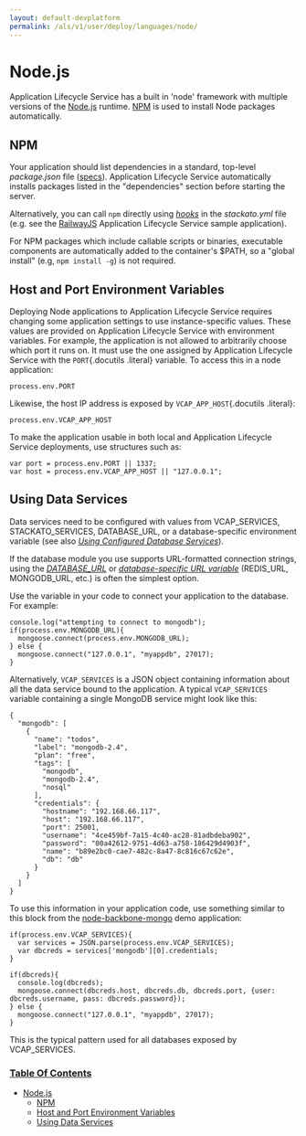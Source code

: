 ```yaml
---
layout: default-devplatform
permalink: /als/v1/user/deploy/languages/node/
---
```


Node.js[](#node-js "Permalink to this headline")
=================================================

Application Lifecycle Service has a built in 'node' framework with multiple versions of the
[Node.js](http://nodejs.org/) runtime. [NPM](https://npmjs.org/) is used
to install Node packages automatically.

NPM[](#node-npm "Permalink to this headline")
----------------------------------------------

Your application should list dependencies in a standard, top-level
*package.json* file ([specs](http://npmjs.org/doc/json)). Application Lifecycle Service
automatically installs packages listed in the "dependencies" section
before starting the server.

Alternatively, you can call `npm` directly using
[*hooks*](/als/v1/user/deploy/stackatoyml/#stackato-yml-hooks) in the *stackato.yml*
file (e.g. see the
[RailwayJS](https://github.com/Stackato-Apps/railwayjs/blob/master/stackato.yml)
Application Lifecycle Service sample application).

For NPM packages which include callable scripts or binaries, executable
components are automatically added to the container's \$PATH, so a
"global install" (e.g, `npm install -g`) is not
required.

Host and Port Environment Variables[](#host-and-port-environment-variables "Permalink to this headline")
---------------------------------------------------------------------------------------------------------

Deploying Node applications to Application Lifecycle Service requires changing some
application settings to use instance-specific values. These values are
provided on Application Lifecycle Service with environment variables. For example, the
application is not allowed to arbitrarily choose which port it runs on.
It must use the one assigned by Application Lifecycle Service with the `PORT`{.docutils
.literal} variable. To access this in a node application:

    process.env.PORT

Likewise, the host IP address is exposed by `VCAP_APP_HOST`{.docutils
.literal}:

    process.env.VCAP_APP_HOST

To make the application usable in both local and Application Lifecycle Service deployments,
use structures such as:

    var port = process.env.PORT || 1337;
    var host = process.env.VCAP_APP_HOST || "127.0.0.1";

Using Data Services[](#using-data-services "Permalink to this headline")
-------------------------------------------------------------------------

Data services need to be configured with values from VCAP\_SERVICES,
STACKATO\_SERVICES, DATABASE\_URL, or a database-specific environment
variable (see also [*Using Configured Database
Services*](/als/v1/user/services/data-services/#database-accessing)).

If the database module you use supports URL-formatted connection
strings, using the
[*DATABASE\_URL*](/als/v1/user/services/data-services/#database-database-url)
or [*database-specific URL
variable*](/als/v1/user/services/data-services/#database-specific-url)
(REDIS\_URL, MONGODB\_URL, etc.) is often the simplest option.

Use the variable in your code to connect your application to the
database. For example:

    console.log("attempting to connect to mongodb");
    if(process.env.MONGODB_URL){
      mongoose.connect(process.env.MONGODB_URL);
    } else {
      mongoose.connect("127.0.0.1", "myappdb", 27017);
    }

Alternatively, `VCAP_SERVICES` is a JSON object
containing information about all the data service bound to the
application. A typical `VCAP_SERVICES` variable
containing a single MongoDB service might look like this:

    {
      "mongodb": [
        {
          "name": "todos",
          "label": "mongodb-2.4",
          "plan": "free",
          "tags": [
            "mongodb",
            "mongodb-2.4",
            "nosql"
          ],
          "credentials": {
            "hostname": "192.168.66.117",
            "host": "192.168.66.117",
            "port": 25001,
            "username": "4ce459bf-7a15-4c40-ac28-81adbdeba902",
            "password": "00a42612-9751-4d63-a758-186429d4903f",
            "name": "b89e2bc0-cae7-482c-8a47-8c816c67c62e",
            "db": "db"
          }
        }
      ]
    }

To use this information in your application code, use something similar
to this block from the
[node-backbone-mongo](https://github.com/Stackato-Apps/node-backbone-mongo)
demo application:

    if(process.env.VCAP_SERVICES){
      var services = JSON.parse(process.env.VCAP_SERVICES);
      var dbcreds = services['mongodb'][0].credentials;
    }

    if(dbcreds){
      console.log(dbcreds);
      mongoose.connect(dbcreds.host, dbcreds.db, dbcreds.port, {user: dbcreds.username, pass: dbcreds.password});
    } else {
      mongoose.connect("127.0.0.1", "myappdb", 27017);
    }

This is the typical pattern used for all databases exposed by
VCAP\_SERVICES.

### [Table Of Contents](/als/v1/index-2/)

-   [Node.js](#)
    -   [NPM](#node-npm)
    -   [Host and Port Environment
        Variables](#host-and-port-environment-variables)
    -   [Using Data Services](#using-data-services)

